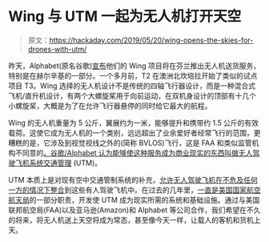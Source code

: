 # Wing 与 UTM 一起为无人机打开天空

> 原文：<https://hackaday.com/2019/05/20/wing-opens-the-skies-for-drones-with-utm/>

昨天，Alphabet(原名谷歌)[宣布](https://medium.com/wing-aviation/wing-to-launch-early-access-air-delivery-program-in-finland-in-june-13f8c1537ff2)他们的 Wing 项目将在芬兰推出无人机送货服务，特别是在赫尔辛基的一部分。一个多月前，T2 在澳洲北坎培拉开始了类似的试点项目 T3。Wing 选择的无人机设计不是传统的四轴飞行器设计，而是一种混合式飞机/直升机设计，有两个大螺旋桨用于向前运动，在双机身设计的顶部有十几个小螺旋桨，大概是为了在允许飞行器悬停的同时给它最大的航程。

Wing 的无人机重量为 5 公斤，翼展约为一米，能够提升和携带约 1.5 公斤的有效载荷。这使它成为无人机的一个类别，远远超出了业余爱好者经常飞行的范围，更糟糕的是，它涉及到视觉视线之外的(简称 BVLOS)飞行，这是 FAA 和类似监管机构不同意的[。谷歌/Alphabet 认为能够使这种服务成为商业现实的东西叫做](https://uavcoach.com/drone-certification/)[无人驾驶飞机系统交通管理](https://www.faa.gov/uas/research_development/traffic_management/) (UTM)。

UTM 本质上是对现有空中交通管制系统的补充，[允许无人驾驶飞机在不危及任何一方的情况下整合](https://uavcoach.com/utm-drones/)到这些有人驾驶飞机中。在过去的几年里，[一直是美国国家航空航天局](https://utm.arc.nasa.gov/index.shtml)的一部分职责，开发使 UTM 成为现实所需的系统和基础设施。通过与美国联邦航空局(FAA)以及亚马逊(Amazon)和 Alphabet 等公司合作，我们希望在不久的将来，将无人机送上天空将成为常态，甚至像今天一样，让载人的客机和货机上天。